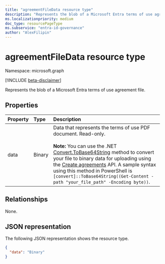 ```yaml
---
title: "agreementFileData resource type"
description: "Represents the blob of a Microsoft Entra terms of use agreement file."
ms.localizationpriority: medium
doc_type: resourcePageType
ms.subservice: "entra-id-governance"
author: "AlexFilipin"
---
```


# agreementFileData resource type

Namespace: microsoft.graph

[!INCLUDE [beta-disclaimer](../../includes/beta-disclaimer.md)]

Represents the blob of a Microsoft Entra terms of use agreement file.

## Properties
| Property       | Type | Description |
|:-------------|:------------|:------------|
|data|Binary|Data that represents the terms of use PDF document. Read-only. <br/><br/>**Note:** You can use the .NET [Convert.ToBase64String](/dotnet/api/system.convert.tobase64string) method to convert your file to binary data for uploading using the [Create agreements](../api/termsofusecontainer-post-agreements.md) API. A sample syntax using this method in PowerShell is `[convert]::ToBase64String((Get-Content -path "your_file_path" -Encoding byte))`. |

## Relationships

None.

## JSON representation

The following JSON representation shows the resource type.
<!-- {
  "blockType": "resource",
  "optionalProperties": [

  ],
  "@odata.type": "microsoft.graph.agreementFileData"
}-->

```json
{
  "data": "Binary"
}

```

<!-- uuid: 8fcb5dbc-d5aa-4681-8e31-b001d5168d79
2015-10-25 14:57:30 UTC -->
<!--
{
  "type": "#page.annotation",
  "description": "agreementFileData resource",
  "keywords": "",
  "section": "documentation",
  "tocPath": "",
  "suppressions": []
}
-->
